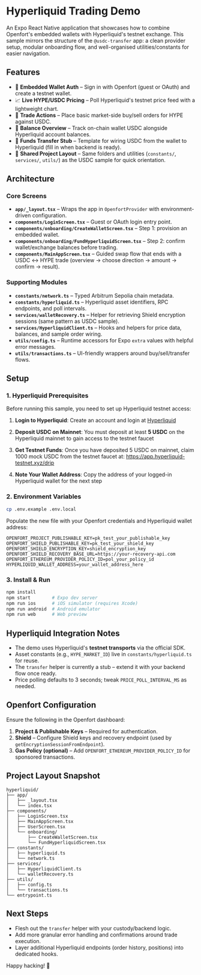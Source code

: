 # Hyperliquid Trading Demo

An Expo React Native application that showcases how to combine Openfort's embedded wallets with Hyperliquid's testnet exchange. This sample mirrors the structure of the `@usdc-transfer` app: a clean provider setup, modular onboarding flow, and well-organised utilities/constants for easier navigation.

## Features

- 🔐 **Embedded Wallet Auth** – Sign in with Openfort (guest or OAuth) and create a testnet wallet.
- 📈 **Live HYPE/USDC Pricing** – Poll Hyperliquid's testnet price feed with a lightweight chart.
- 💱 **Trade Actions** – Place basic market-side buy/sell orders for HYPE against USDC.
- 💸 **Balance Overview** – Track on-chain wallet USDC alongside Hyperliquid account balances.
- 🌉 **Funds Transfer Stub** – Template for wiring USDC from the wallet to Hyperliquid (fill in when backend is ready).
- 🧱 **Shared Project Layout** – Same folders and utilities (`constants/`, `services/`, `utils/`) as the USDC sample for quick orientation.

## Architecture

### Core Screens
- **`app/_layout.tsx`** – Wraps the app in `OpenfortProvider` with environment-driven configuration.
- **`components/LoginScreen.tsx`** – Guest or OAuth login entry point.
- **`components/onboarding/CreateWalletScreen.tsx`** – Step 1: provision an embedded wallet.
- **`components/onboarding/FundHyperliquidScreen.tsx`** – Step 2: confirm wallet/exchange balances before trading.
- **`components/MainAppScreen.tsx`** – Guided swap flow that ends with a USDC ↔︎ HYPE trade (overview → choose direction → amount → confirm → result).

### Supporting Modules
- **`constants/network.ts`** – Typed Arbitrum Sepolia chain metadata.
- **`constants/hyperliquid.ts`** – Hyperliquid asset identifiers, RPC endpoints, and poll intervals.
- **`services/walletRecovery.ts`** – Helper for retrieving Shield encryption sessions (same pattern as USDC sample).
- **`services/HyperliquidClient.ts`** – Hooks and helpers for price data, balances, and sample order wiring.
- **`utils/config.ts`** – Runtime accessors for Expo `extra` values with helpful error messages.
- **`utils/transactions.ts`** – UI-friendly wrappers around buy/sell/transfer flows.

## Setup

### 1. Hyperliquid Prerequisites

Before running this sample, you need to set up Hyperliquid testnet access:

1. **Login to Hyperliquid**: Create an account and login at [Hyperliquid](https://app.hyperliquid.xyz/)

2. **Deposit USDC on Mainnet**: You must deposit at least **5 USDC** on the Hyperliquid mainnet to gain access to the testnet faucet

3. **Get Testnet Funds**: Once you have deposited 5 USDC on mainnet, claim 1000 mock USDC from the testnet faucet at: https://app.hyperliquid-testnet.xyz/drip

4. **Note Your Wallet Address**: Copy the address of your logged-in Hyperliquid wallet for the next step

### 2. Environment Variables

```bash
cp .env.example .env.local
```

Populate the new file with your Openfort credentials and Hyperliquid wallet address:

```env
OPENFORT_PROJECT_PUBLISHABLE_KEY=pk_test_your_publishable_key
OPENFORT_SHIELD_PUBLISHABLE_KEY=pk_test_your_shield_key
OPENFORT_SHIELD_ENCRYPTION_KEY=shield_encryption_key
OPENFORT_SHIELD_RECOVERY_BASE_URL=https://your-recovery-api.com
OPENFORT_ETHEREUM_PROVIDER_POLICY_ID=pol_your_policy_id
HYPERLIQUID_WALLET_ADDRESS=your_wallet_address_here
```

### 3. Install & Run

```bash
npm install
npm start        # Expo dev server
npm run ios      # iOS simulator (requires Xcode)
npm run android  # Android emulator
npm run web      # Web preview
```

## Hyperliquid Integration Notes

- The demo uses Hyperliquid's **testnet transports** via the official SDK.
- Asset constants (e.g., `HYPE_MARKET_ID`) live in `constants/hyperliquid.ts` for reuse.
- The `transfer` helper is currently a stub – extend it with your backend flow once ready.
- Price polling defaults to 3 seconds; tweak `PRICE_POLL_INTERVAL_MS` as needed.

## Openfort Configuration

Ensure the following in the Openfort dashboard:

1. **Project & Publishable Keys** – Required for authentication.
2. **Shield** – Configure Shield keys and recovery endpoint (used by `getEncryptionSessionFromEndpoint`).
3. **Gas Policy (optional)** – Add `OPENFORT_ETHEREUM_PROVIDER_POLICY_ID` for sponsored transactions.

## Project Layout Snapshot

```
hyperliquid/
├── app/
│   ├── _layout.tsx
│   └── index.tsx
├── components/
│   ├── LoginScreen.tsx
│   ├── MainAppScreen.tsx
│   ├── UserScreen.tsx
│   └── onboarding/
│       ├── CreateWalletScreen.tsx
│       └── FundHyperliquidScreen.tsx
├── constants/
│   ├── hyperliquid.ts
│   └── network.ts
├── services/
│   ├── HyperliquidClient.ts
│   └── walletRecovery.ts
├── utils/
│   ├── config.ts
│   └── transactions.ts
└── entrypoint.ts
```

## Next Steps

- Flesh out the `transfer` helper with your custody/backend logic.
- Add more granular error handling and confirmations around trade execution.
- Layer additional Hyperliquid endpoints (order history, positions) into dedicated hooks.

Happy hacking! 🚀
